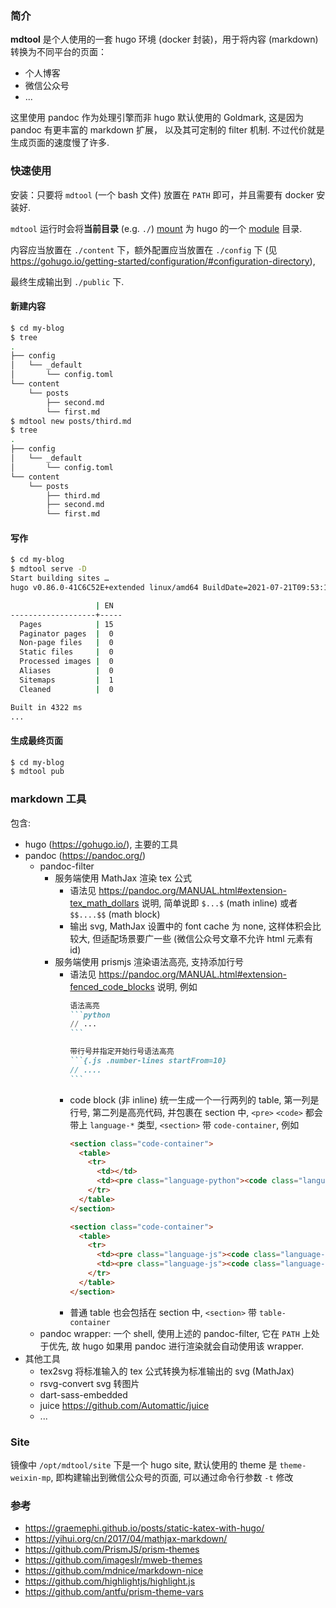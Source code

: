 ### 简介

**mdtool** 是个人使用的一套 hugo 环境 (docker 封装)，用于将内容 (markdown) 转换为不同平台的页面：

  - 个人博客
  - 微信公众号
  - ...

这里使用 pandoc 作为处理引擎而非 hugo 默认使用的 Goldmark, 这是因为 pandoc 有更丰富的 markdown 扩展，
以及其可定制的 filter 机制. 不过代价就是生成页面的速度慢了许多.

### 快速使用

安装：只要将 `mdtool` (一个 bash 文件) 放置在 `PATH` 即可，并且需要有 docker 安装好.

`mdtool` 运行时会将**当前目录** (e.g. `./`) [mount](https://docs.docker.com/storage/bind-mounts/) 为 hugo 的一个 [module](https://gohugo.io/hugo-modules/) 目录.

内容应当放置在 `./content` 下，额外配置应当放置在 `./config` 下 (见 https://gohugo.io/getting-started/configuration/#configuration-directory),

最终生成输出到 `./public` 下.

#### 新建内容

```bash
$ cd my-blog
$ tree
.
├── config
│   └── _default
│       └── config.toml
└── content
    └── posts
        ├── second.md
        └── first.md
$ mdtool new posts/third.md
$ tree
.
├── config
│   └── _default
│       └── config.toml
└── content
    └── posts
        ├── third.md
        ├── second.md
        └── first.md
```

#### 写作

```bash
$ cd my-blog
$ mdtool serve -D
Start building sites …
hugo v0.86.0-41C6C52E+extended linux/amd64 BuildDate=2021-07-21T09:53:14Z VendorInfo=gohugoio

                   | EN
-------------------+-----
  Pages            | 15
  Paginator pages  |  0
  Non-page files   |  0
  Static files     |  0
  Processed images |  0
  Aliases          |  0
  Sitemaps         |  1
  Cleaned          |  0

Built in 4322 ms
...
```

#### 生成最终页面

```bash
$ cd my-blog
$ mdtool pub
```

### markdown 工具

包含:

- hugo (https://gohugo.io/), 主要的工具
- pandoc (https://pandoc.org/)
  - pandoc-filter
    - 服务端使用 MathJax 渲染 tex 公式
      - 语法见 https://pandoc.org/MANUAL.html#extension-tex_math_dollars 说明, 简单说即 `$...$` (math inline) 或者 `$$....$$` (math block)
      - 输出 svg, MathJax 设置中的 font cache 为 none, 这样体积会比较大, 但适配场景要广一些 (微信公众号文章不允许 html 元素有 id)
    - 服务端使用 prismjs 渲染语法高亮, 支持添加行号
      - 语法见 https://pandoc.org/MANUAL.html#extension-fenced_code_blocks 说明, 例如
        ````markdown
        语法高亮
        ```python
        // ...
        ```

        带行号并指定开始行号语法高亮
        ```{.js .number-lines startFrom=10}
        // ....
        ```
        ````
      - code block (非 inline) 统一生成一个一行两列的 table, 第一列是行号, 第二列是高亮代码, 并包裹在 section 中,
        `<pre>` `<code>` 都会带上 `language-*` 类型, `<section>` 带 `code-container`, 例如
        ````html
        <section class="code-container">
          <table>
            <tr>
              <td></td>
              <td><pre class="language-python"><code class="language-python">....</code></pre></td>
            </tr>
          </table>
        </section>

        <section class="code-container">
          <table>
            <tr>
              <td><pre class="language-js"><code class="language-js"><span>1</span><br/><span>2</span></code></pre></td>
              <td><pre class="language-js"><code class="language-js">....</code></pre></td>
            </tr>
          </table>
        </section>
        ````
      - 普通 table 也会包括在 section 中, `<section>` 带 `table-container`
  - pandoc wrapper: 一个 shell, 使用上述的 pandoc-filter, 它在 `PATH` 上处于优先, 故 hugo 如果用 
    pandoc 进行渲染就会自动使用该 wrapper.
- 其他工具
  - tex2svg 将标准输入的 tex 公式转换为标准输出的 svg (MathJax)
  - rsvg-convert svg 转图片
  - dart-sass-embedded
  - juice https://github.com/Automattic/juice
  - ...

### Site

镜像中 `/opt/mdtool/site` 下是一个 hugo site, 默认使用的 theme 是 `theme-weixin-mp`, 即构建输出到微信公众号的页面,
可以通过命令行参数 `-t` 修改

### 参考

- https://graemephi.github.io/posts/static-katex-with-hugo/
- https://yihui.org/cn/2017/04/mathjax-markdown/
- https://github.com/PrismJS/prism-themes
- https://github.com/imageslr/mweb-themes
- https://github.com/mdnice/markdown-nice
- https://github.com/highlightjs/highlight.js
- https://github.com/antfu/prism-theme-vars

